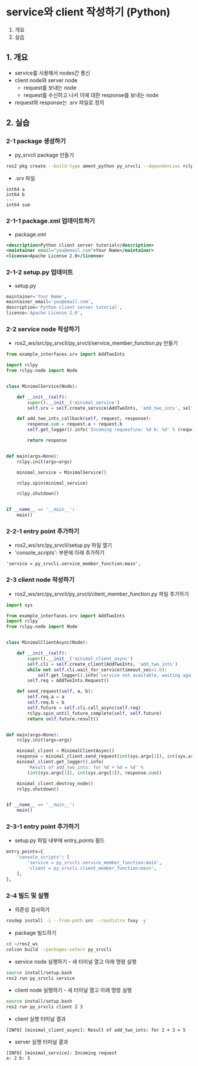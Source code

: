 # service와 client 작성하기 (Python)
1. 개요
2. 실습

## 1. 개요
* service를 사용해서 nodes간 통신
* client node와 server node
  * request를 보내는 node
  * request를 수신하고 나서 이에 대한 response를 보내는 node
* request와 response는 .srv 파일로 정의

## 2. 실습
### 2-1 package 생성하기
* py_srvcli package 만들기
```bash
ros2 pkg create --build-type ament_python py_srvcli --dependencies rclpy example_interfaces
```

* .srv 파일
```
int64 a
int64 b
---
int64 sum
```

### 2-1-1 package.xml 업데이트하기
* package.xml
```xml
<description>Python client server tutorial</description>
<maintainer email="you@email.com">Your Name</maintainer>
<license>Apache License 2.0</license>
```

### 2-1-2 setup.py 업데이트
* setup.py
```python
maintainer='Your Name',
maintainer_email='you@email.com',
description='Python client server tutorial',
license='Apache License 2.0',
```

### 2-2 service node 작성하기
* ros2_ws/src/py_srvcli/py_srvcli/service_member_function.py 만들기

```python
from example_interfaces.srv import AddTwoInts

import rclpy
from rclpy.node import Node


class MinimalService(Node):

    def __init__(self):
        super().__init__('minimal_service')
        self.srv = self.create_service(AddTwoInts, 'add_two_ints', self.add_two_ints_callback)

    def add_two_ints_callback(self, request, response):
        response.sum = request.a + request.b
        self.get_logger().info('Incoming request\na: %d b: %d' % (request.a, request.b))

        return response


def main(args=None):
    rclpy.init(args=args)

    minimal_service = MinimalService()

    rclpy.spin(minimal_service)

    rclpy.shutdown()


if __name__ == '__main__':
    main()
```
### 2-2-1 entry point 추가하기
* ros2_ws/src/py_srvcli/setup.py 파일 열기
* 'console_scripts': 부분에 아래 추가하기
```
'service = py_srvcli.service_member_function:main',
```

### 2-3 client node 작성하기
* ros2_ws/src/py_srvcli/py_srvcli/client_member_function.py 파일 추가하기
```python
import sys

from example_interfaces.srv import AddTwoInts
import rclpy
from rclpy.node import Node


class MinimalClientAsync(Node):

    def __init__(self):
        super().__init__('minimal_client_async')
        self.cli = self.create_client(AddTwoInts, 'add_two_ints')
        while not self.cli.wait_for_service(timeout_sec=1.0):
            self.get_logger().info('service not available, waiting again...')
        self.req = AddTwoInts.Request()

    def send_request(self, a, b):
        self.req.a = a
        self.req.b = b
        self.future = self.cli.call_async(self.req)
        rclpy.spin_until_future_complete(self, self.future)
        return self.future.result()


def main(args=None):
    rclpy.init(args=args)

    minimal_client = MinimalClientAsync()
    response = minimal_client.send_request(int(sys.argv[1]), int(sys.argv[2]))
    minimal_client.get_logger().info(
        'Result of add_two_ints: for %d + %d = %d' %
        (int(sys.argv[1]), int(sys.argv[2]), response.sum))

    minimal_client.destroy_node()
    rclpy.shutdown()


if __name__ == '__main__':
    main()
```

### 2-3-1 entry point 추가하기
* setup.py 파일 내부에 entry_points 필드
```python
entry_points={
    'console_scripts': [
        'service = py_srvcli.service_member_function:main',
        'client = py_srvcli.client_member_function:main',
    ],
},
```

### 2-4 빌드 및 실행
* 의존성 검사하기
```bash
rosdep install -i --from-path src --rosdistro foxy -y
```

* package 빌드하기
```bash
cd ~/ros2_ws
colcon build --packages-select py_srvcli
```

* service node 실행하기 - 새 터미널 열고 아래 명령 실행
```bash
source install/setup.bash
ros2 run py_srvcli service
```

* client node 실행하기 - 새 터미널 열고 아래 명령 실행
```bash
source install/setup.bash
ros2 run py_srvcli client 2 3
```

* client 실행 터미널 결과
```
[INFO] [minimal_client_async]: Result of add_two_ints: for 2 + 3 = 5
```

* server 실행 터미널 결과
```
[INFO] [minimal_service]: Incoming request
a: 2 b: 3
```

